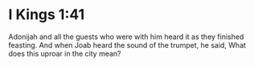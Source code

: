# I Kings 1:41

Adonijah and all the guests who were with him heard it as they finished feasting. And when Joab heard the sound of the trumpet, he said, What does this uproar in the city mean?
